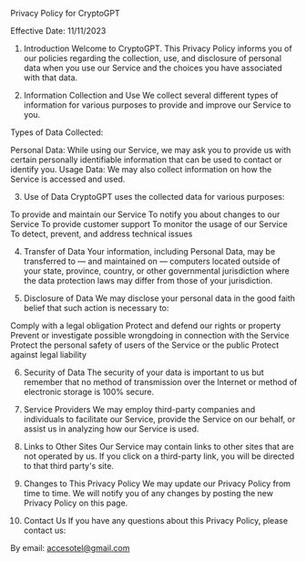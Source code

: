 Privacy Policy for CryptoGPT

Effective Date: 11/11/2023

1. Introduction
Welcome to CryptoGPT. This Privacy Policy informs you of our policies regarding the collection, use, and disclosure of personal data when you use our Service and the choices you have associated with that data.

2. Information Collection and Use
We collect several different types of information for various purposes to provide and improve our Service to you.

Types of Data Collected:

Personal Data: While using our Service, we may ask you to provide us with certain personally identifiable information that can be used to contact or identify you.
Usage Data: We may also collect information on how the Service is accessed and used.

3. Use of Data
CryptoGPT uses the collected data for various purposes:

To provide and maintain our Service
To notify you about changes to our Service
To provide customer support
To monitor the usage of our Service
To detect, prevent, and address technical issues

4. Transfer of Data
Your information, including Personal Data, may be transferred to — and maintained on — computers located outside of your state, province, country, or other governmental jurisdiction where the data protection laws may differ from those of your jurisdiction.

5. Disclosure of Data
We may disclose your personal data in the good faith belief that such action is necessary to:

Comply with a legal obligation
Protect and defend our rights or property
Prevent or investigate possible wrongdoing in connection with the Service
Protect the personal safety of users of the Service or the public
Protect against legal liability

6. Security of Data
The security of your data is important to us but remember that no method of transmission over the Internet or method of electronic storage is 100% secure.

7. Service Providers
We may employ third-party companies and individuals to facilitate our Service, provide the Service on our behalf, or assist us in analyzing how our Service is used.

8. Links to Other Sites
Our Service may contain links to other sites that are not operated by us. If you click on a third-party link, you will be directed to that third party's site.

9. Changes to This Privacy Policy
We may update our Privacy Policy from time to time. We will notify you of any changes by posting the new Privacy Policy on this page.

10. Contact Us
If you have any questions about this Privacy Policy, please contact us:

By email: accesotel@gmail.com
